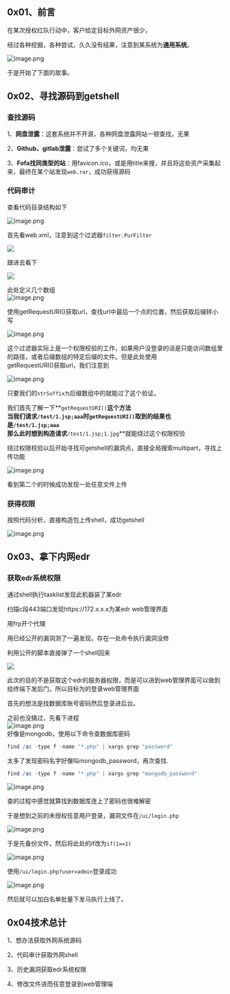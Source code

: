 0x01、前言
-------

在某次授权红队行动中，客户给定目标外网资产很少，

经过各种挖掘，各种尝试，久久没有结果，注意到某系统为**通用系统**。

![image.png](https://shs3.b.qianxin.com/butian_public/f32051736fe82948325e48a9fc655a8b7.jpg)

于是开始了下面的故事。

0x02、寻找源码到getshell
------------------

### 查找源码

1、**网盘泄露**：这套系统并不开源，各种网盘泄露网站一顿查找，无果

2、**Github、gitlab泄露**：尝试了多个关键词，均无果

3、**Fofa找同类型的站**：用favicon.ico，或是用title来搜，并且将这些资产采集起来，最终在某个站发现`web.rar`，成功获得源码

### 代码审计

查看代码目录结构如下

![image.png](https://shs3.b.qianxin.com/butian_public/ff813ae306c737749d32b7b7157089b2a.jpg)

首先看web.xml，注意到这个过滤器`filter.PurFilter`

![](https://shs3.b.qianxin.com/butian_public/f7cd6338d8f609606d11bbf8152477586.jpg)

跟进去看下

![](https://shs3.b.qianxin.com/butian_public/f977756eabe08ffc2d156118430d52f8d.jpg)

此处定义几个数组  
![image.png](https://shs3.b.qianxin.com/butian_public/f44085de63c2406e666b8aea66fb9a14d.jpg)

使用getRequestURI()获取url，查找url中最后一个点的位置，然后获取后缀转小写

![image.png](https://shs3.b.qianxin.com/butian_public/f0d5b9c6e93c6c436c8d52a2ded3187b3.jpg)

这个过滤器实际上是一个权限校验的工作，如果用户没登录的话是只能访问数组里的路径，或者后缀数组的特定后缀的文件。但是此处使用  
getRequestURI()获取url，我们注意到

![image.png](https://shs3.b.qianxin.com/butian_public/fc0163da281c3d9e4e4f1332d351580b5.jpg)

只要我们的`strSuffix为`后缀数组中的就能过了这个验证。

我们首先了解一下**`getRequestURI()`**这个方法  
当我们请求`/test/1.jsp;aaa`时`getRequestURI()`取到的结果也是`/test/1.jsp;aaa`  
那么此时想到构造请求**`/test/1.jsp;1.jpg`**就能绕过这个权限校验

绕过权限校验以后开始寻找可getshell的漏洞点，直接全局搜索multipart，寻找上传功能

![image.png](https://shs3.b.qianxin.com/butian_public/f8db7b7e77d1bddb149603c5eaf440b58.jpg)

看到第二个的时候成功发现一处任意文件上传

### 获得权限

按照代码分析，直接构造包上传shell，成功getshell

![image.png](https://shs3.b.qianxin.com/butian_public/f02e47479409800b4da9f62095989e850.jpg)

0x03、拿下内网edr
------------

### 获取edr系统权限

通过shell执行tasklist发现此机器装了某edr

扫描c段443端口发现https://172.x.x.x为某edr web管理界面

用frp开个代理

用已经公开的漏洞测了一遍发现，存在一处命令执行漏洞没修

利用公开的脚本直接弹了一个shell回来

![](https://shs3.b.qianxin.com/butian_public/f1b7059d33c6d299c5d38f2456a7c1ac7.jpg)

此次的目的不是获取这个edr的服务器权限，而是可以进到web管理界面可以做到给终端下发后门。所以目标为的登录web管理界面

首先的想法是找数据库账号密码然后登录进后台。

之前也没搞过，先看下进程  
![image.png](https://shs3.b.qianxin.com/butian_public/f89623eb93f2e4628d724c1bbd39b6a34.jpg)  
好像是mongodb，使用以下命令查数据库密码

```powershell
find /ac -type f -name "*.php" | xargs grep "password"
```

太多了发现密码名字好像叫mongodb\_password，再次查找.

```powershell
find /ac -type f -name "*.php" | xargs grep "mongodb_password"
```

![image.png](https://shs3.b.qianxin.com/butian_public/f0b5bd34a72cb6494d2aab5481ee41ab1.jpg)

查的过程中感觉就算找到数据库连上了密码也很难解密

于是想到之前的未授权任意用户登录，漏洞文件在`/ui/login.php`

![image.png](https://shs3.b.qianxin.com/butian_public/ff84ebea832ad9f99ee78935549ddea93.jpg)

于是先备份文件，然后将此处的if改为`if(1==1)`

![image.png](https://shs3.b.qianxin.com/butian_public/f264a0ad7471daf2c645c268b7f1aba18.jpg)

使用`/ui/login.php?user=admin`登录成功

![image.png](https://shs3.b.qianxin.com/butian_public/fadc5b22c7f298e4e389fc0e33dd796de.jpg)

然后就可以加白名单批量下发马执行上线了。

0x04技术总计
--------

1、想办法获取外网系统源码

2、代码审计获取外网shell

3、历史漏洞获取edr系统权限

4、修改文件进而任意登录到web管理端